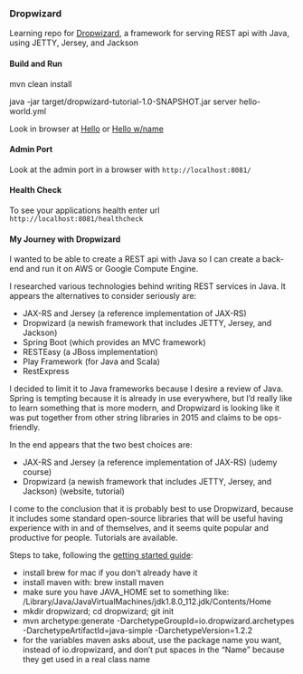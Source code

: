 ### Dropwizard

Learning repo for [Dropwizard](http://www.dropwizard.io/1.2.2/docs/index.html#),
a framework for serving REST api with Java, using JETTY, Jersey, and Jackson

#### Build and Run

mvn clean install

java -jar target/dropwizard-tutorial-1.0-SNAPSHOT.jar server hello-world.yml

Look in browser at [Hello](http://localhost:8080/hello-world) or
[Hello w/name](http://localhost:8080/hello-world?name=Successful+Dropwizard+User)

#### Admin Port

Look at the admin port in a browser with `http://localhost:8081/`

#### Health Check

To see your applications health enter url `http://localhost:8081/healthcheck`

#### My Journey with Dropwizard

I wanted to be able to create a REST api with Java so I can create a back-end and run it
on AWS or Google Compute Engine.

I researched various technologies behind writing REST services in Java.
It appears the alternatives to consider seriously are:
* JAX-RS and Jersey (a reference implementation of JAX-RS)
* Dropwizard (a newish framework that includes JETTY, Jersey, and Jackson)
* Spring Boot (which provides an MVC framework)
* RESTEasy (a JBoss implementation)
* Play Framework (for Java and Scala)
* RestExpress

I decided to limit it to Java frameworks because I desire a review of Java.
Spring is tempting because it is already in use everywhere,
but I’d really like to learn something that is more modern, and Dropwizard
is looking like it was put together from other string libraries in 2015 and claims to be ops-friendly.

In the end appears that the two best choices are:
* JAX-RS and Jersey (a reference implementation of JAX-RS) (udemy course)
* Dropwizard (a newish framework that includes JETTY, Jersey, and Jackson) (website, tutorial)

I come to the conclusion that it is probably best to use Dropwizard,
because it includes some standard open-source libraries that will be useful having experience with
in and of themselves, and it seems quite popular and productive for people.  Tutorials are available.

Steps to take, following the
[getting started guide](http://www.dropwizard.io/1.2.2/docs/getting-started.html#gs-maven-setup):
* install brew for mac if you don't already have it
* install maven with: brew install maven
* make sure you have JAVA_HOME set to something like:
/Library/Java/JavaVirtualMachines/jdk1.8.0_112.jdk/Contents/Home
* mkdir dropwizard; cd dropwizard; git init
* mvn archetype:generate -DarchetypeGroupId=io.dropwizard.archetypes -DarchetypeArtifactId=java-simple -DarchetypeVersion=1.2.2
* for the variables maven asks about, use the package name you want, instead of io.dropwizard,
and don’t put spaces in the “Name” because they get used in a real class name

